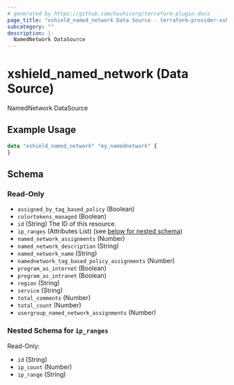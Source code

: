 ```yaml
---
# generated by https://github.com/hashicorp/terraform-plugin-docs
page_title: "xshield_named_network Data Source - terraform-provider-xshield"
subcategory: ""
description: |-
  NamedNetwork DataSource
---
```


# xshield_named_network (Data Source)

NamedNetwork DataSource

## Example Usage

```terraform
data "xshield_named_network" "my_namednetwork" {
}
```

<!-- schema generated by tfplugindocs -->
## Schema

### Read-Only

- `assigned_by_tag_based_policy` (Boolean)
- `colortokens_managed` (Boolean)
- `id` (String) The ID of this resource.
- `ip_ranges` (Attributes List) (see [below for nested schema](#nestedatt--ip_ranges))
- `named_network_assignments` (Number)
- `named_network_description` (String)
- `named_network_name` (String)
- `namednetwork_tag_based_policy_assignments` (Number)
- `program_as_internet` (Boolean)
- `program_as_intranet` (Boolean)
- `region` (String)
- `service` (String)
- `total_comments` (Number)
- `total_count` (Number)
- `usergroup_named_network_assignments` (Number)

<a id="nestedatt--ip_ranges"></a>
### Nested Schema for `ip_ranges`

Read-Only:

- `id` (String)
- `ip_count` (Number)
- `ip_range` (String)
